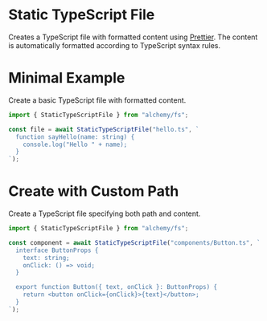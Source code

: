 # Static TypeScript File

Creates a TypeScript file with formatted content using [Prettier](https://prettier.io/). The content is automatically formatted according to TypeScript syntax rules.

# Minimal Example

Create a basic TypeScript file with formatted content.

```ts
import { StaticTypeScriptFile } from "alchemy/fs";

const file = await StaticTypeScriptFile("hello.ts", `
  function sayHello(name: string) {
    console.log("Hello " + name);
  }
`);
```

# Create with Custom Path

Create a TypeScript file specifying both path and content.

```ts
import { StaticTypeScriptFile } from "alchemy/fs";

const component = await StaticTypeScriptFile("components/Button.ts", `
  interface ButtonProps {
    text: string;
    onClick: () => void;
  }

  export function Button({ text, onClick }: ButtonProps) {
    return <button onClick={onClick}>{text}</button>;
  }
`);
```